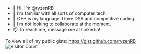 - 👋 Hi, I’m @ryzenRB
- 👀 I’m familiar with all sorts of computer tech.  
- 🌱 C++ is my language. I love DSA and competitive coding.
- 💞️ I’m not looking to collaborate at the moment.
- 📫 To reach me, message me at Linkedin!

To view all of my public gists: https://gist.github.com/ryzenRB
![Visitor Count](https://profile-counter.glitch.me/ryzenRB/count.svg)
